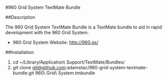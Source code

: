 #960 Grid System TextMate Bundle

##Description

The 960 Grid System TextMate Bundle is a TextMate bundle to aid in rapid development with the 960 Grid System.

* 960 Grid System Website: http://960.gs/

##Installation

1. cd ~/Library/Application\ Support/TextMate/Bundles/
2. git clone git@github.com:adamstac/960-grid-system-textmate-bundle.git 960\ Grid\ System.tmbundle